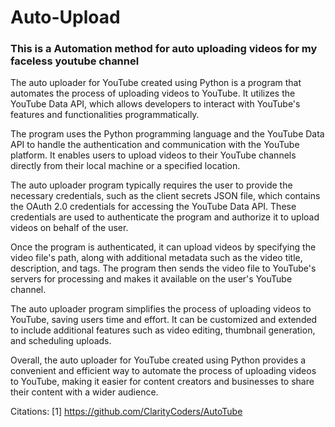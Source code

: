 # Auto-Upload


### This is a Automation method for auto uploading videos for my faceless youtube channel 

The auto uploader for YouTube created using Python is a program that automates the process of uploading videos to YouTube. It utilizes the YouTube Data API, which allows developers to interact with YouTube's features and functionalities programmatically.

The program uses the Python programming language and the YouTube Data API to handle the authentication and communication with the YouTube platform. It enables users to upload videos to their YouTube channels directly from their local machine or a specified location.

The auto uploader program typically requires the user to provide the necessary credentials, such as the client secrets JSON file, which contains the OAuth 2.0 credentials for accessing the YouTube Data API. These credentials are used to authenticate the program and authorize it to upload videos on behalf of the user.

Once the program is authenticated, it can upload videos by specifying the video file's path, along with additional metadata such as the video title, description, and tags. The program then sends the video file to YouTube's servers for processing and makes it available on the user's YouTube channel.

The auto uploader program simplifies the process of uploading videos to YouTube, saving users time and effort. It can be customized and extended to include additional features such as video editing, thumbnail generation, and scheduling uploads.

Overall, the auto uploader for YouTube created using Python provides a convenient and efficient way to automate the process of uploading videos to YouTube, making it easier for content creators and businesses to share their content with a wider audience.

Citations:
[1] https://github.com/ClarityCoders/AutoTube

